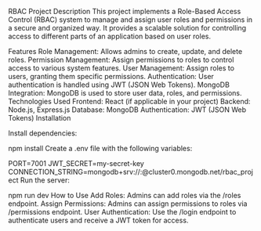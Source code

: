 RBAC Project
Description
This project implements a Role-Based Access Control (RBAC) system to manage and assign user roles and permissions in a secure and organized way. It provides a scalable solution for controlling access to different parts of an application based on user roles.

Features
Role Management: Allows admins to create, update, and delete roles.
Permission Management: Assign permissions to roles to control access to various system features.
User Management: Assign roles to users, granting them specific permissions.
Authentication: User authentication is handled using JWT (JSON Web Tokens).
MongoDB Integration: MongoDB is used to store user data, roles, and permissions.
Technologies Used
Frontend: React (if applicable in your project)
Backend: Node.js, Express.js
Database: MongoDB
Authentication: JWT (JSON Web Tokens)
Installation

Install dependencies:

npm install
Create a .env file with the following variables:

PORT=7001
JWT_SECRET=my-secret-key
CONNECTION_STRING=mongodb+srv://<username>:<password>@cluster0.mongodb.net/rbac_project
Run the server:

npm run dev
How to Use
Add Roles: Admins can add roles via the /roles endpoint.
Assign Permissions: Admins can assign permissions to roles via /permissions endpoint.
User Authentication: Use the /login endpoint to authenticate users and receive a JWT token for access.
